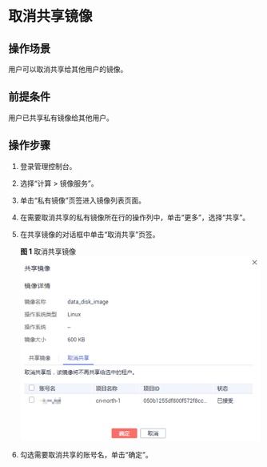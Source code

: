 # 取消共享镜像<a name="ims_01_0310"></a>

## 操作场景<a name="section1522812221518"></a>

用户可以取消共享给其他用户的镜像。

## 前提条件<a name="section327062915198"></a>

用户已共享私有镜像给其他用户。

## 操作步骤<a name="section3547866615198"></a>

1.  登录管理控制台。
2.  选择“计算 \> 镜像服务”。
3.  单击“私有镜像”页签进入镜像列表页面。
4.  在需要取消共享的私有镜像所在行的操作列中，单击“更多”，选择“共享”。
5.  在共享镜像的对话框中单击“取消共享”页签。

    **图 1**  取消共享镜像<a name="fig18957193513375"></a>  
    ![](figures/取消共享镜像.png "取消共享镜像")

6.  勾选需要取消共享的账号名，单击“确定”。

